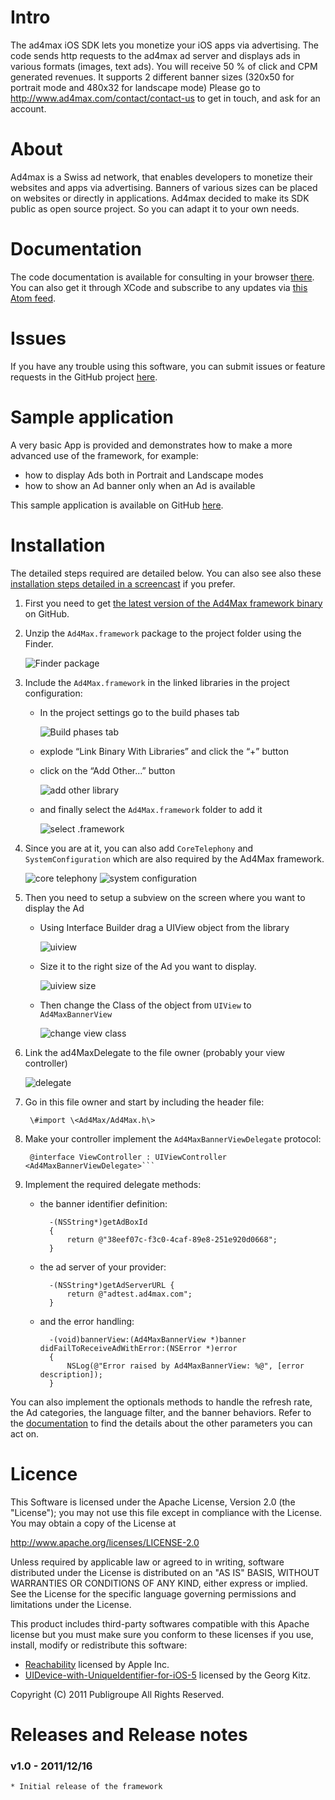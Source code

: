 Intro
=======================

The ad4max iOS SDK lets you monetize your iOS apps via advertising. 
The code sends http requests to the ad4max ad server and displays ads in various formats (images, text ads).
You will receive 50 % of click and CPM generated revenues.
It supports 2 different banner sizes (320x50 for portrait mode and 480x32 for landscape mode)
Please go to http://www.ad4max.com/contact/contact-us to get in touch, and ask for an account.

About
=======================
Ad4max is a Swiss ad network, that enables developers to monetize their websites and apps via advertising. Banners of various sizes can be placed on websites or directly in applications. 
Ad4max decided to make its SDK public as open source project. So you can adapt it to your own needs.

Documentation
=======================

The code documentation is available for consulting in your browser [there](http://clentz.github.com/ad4Max-SDK-iOS/).
You can also get it through XCode and subscribe to any updates via [this Atom feed](http://clentz.github.com/ad4Max-SDK-iOS/publish/com.publigroupe.ad4Max.atom).

Issues
=======================

If you have any trouble using this software, you can submit issues or feature requests in the GitHub project [here](https://github.com/Clentz/ad4Max-SDK-iOS/issues).

Sample application
=======================

A very basic App is provided and demonstrates how to make a more advanced use of the framework, for example:
- how to display Ads both in Portrait and Landscape modes
- how to show an Ad banner only when an Ad is available

This sample application is available on GitHub [here](https://github.com/Clentz/ad4Max-SampleApp-iOS).

Installation
=======================

The detailed steps required are detailed below. You can also see also these [installation steps detailed in a screencast](http://clentz.github.com/ad4Max-SDK-iOS/screencasts/Ad4Max%20SDK%20iOS%20-%20Installation%20Screencast.mp4) if you prefer.

1. First you need to get [the latest version of the Ad4Max framework binary](http://clentz.github.com/ad4Max-SDK-iOS/framework/Ad4Max.framework-1.0.zip) on GitHub.

1. Unzip the `Ad4Max.framework` package to the project folder using the Finder.

	![Finder package](http://clentz.github.com/ad4Max-SampleApp-iOS/tutorial/01.png)

1. Include the `Ad4Max.framework` in the linked libraries in the project configuration:

	* In the project settings go to the build phases tab

		![Build phases tab](http://clentz.github.com/ad4Max-SampleApp-iOS/tutorial/02.png)

	* explode “Link Binary With Libraries” and click the “+” button
	* click on the “Add Other...” button
	
		![add other library](http://clentz.github.com/ad4Max-SampleApp-iOS/tutorial/03.png)
	* and finally select the `Ad4Max.framework` folder to add it

		![select .framework](http://clentz.github.com/ad4Max-SampleApp-iOS/tutorial/04.png)

1. Since you are at it, you can also add `CoreTelephony` and `SystemConfiguration` which are also required by the Ad4Max framework.

	![core telephony](http://clentz.github.com/ad4Max-SampleApp-iOS/tutorial/05.png)
	![system configuration](http://clentz.github.com/ad4Max-SampleApp-iOS/tutorial/06.png)

1. Then you need to setup a subview on the screen where you want to display the Ad

	* Using Interface Builder drag a UIView object from the library
		
		![uiview](http://clentz.github.com/ad4Max-SampleApp-iOS/tutorial/07.png)

	* Size it to the right size of the Ad you want to display.
		
		![uiview size](http://clentz.github.com/ad4Max-SampleApp-iOS/tutorial/08.png)

	* Then change the Class of the object from `UIView` to `Ad4MaxBannerView`
		
		![change view class](http://clentz.github.com/ad4Max-SampleApp-iOS/tutorial/09.png)

1. Link the ad4MaxDelegate to the file owner (probably your view controller)

	![delegate](http://clentz.github.com/ad4Max-SampleApp-iOS/tutorial/10.png)

1. Go in this file owner and start by including the header file:
		
		\#import \<Ad4Max/Ad4Max.h\>

1. Make your controller implement the `Ad4MaxBannerViewDelegate` protocol:

		@interface ViewController : UIViewController <Ad4MaxBannerViewDelegate>```

1. Implement the required delegate methods:

	* the banner identifier definition:
		
			-(NSString*)getAdBoxId
			{
				return @"38eef07c-f3c0-4caf-89e8-251e920d0668";
			}

	* the ad server of your provider:

			-(NSString*)getAdServerURL {
    			return @"adtest.ad4max.com";
			}

	* and the error handling:

			-(void)bannerView:(Ad4MaxBannerView *)banner didFailToReceiveAdWithError:(NSError *)error
			{
	    		NSLog(@"Error raised by Ad4MaxBannerView: %@", [error description]);
			}

You can also implement the optionals methods to handle the refresh rate, the Ad categories, the language filter, and the banner behaviors. Refer to the [documentation](http://clentz.github.com/ad4Max-SampleApp-iOS/) to find the details about the other parameters you can act on.


Licence
===========

This Software is licensed under the Apache License, Version 2.0 (the "License"); you may not
use this file except in compliance with the License.  You may obtain a copy
of the License at

http://www.apache.org/licenses/LICENSE-2.0

Unless required by applicable law or agreed to in writing, software
distributed under the License is distributed on an "AS IS" BASIS, WITHOUT
WARRANTIES OR CONDITIONS OF ANY KIND, either express or implied.  See the
License for the specific language governing permissions and limitations under
the License.

This product includes third-party softwares compatible with this Apache license but you must make sure you conform to these licenses if you use, install, modify or redistribute this software:

- [Reachability](http://developer.apple.com/library/ios/#samplecode/Reachability/Introduction/Intro.html) licensed by Apple Inc.
- [UIDevice-with-UniqueIdentifier-for-iOS-5](https://github.com/gekitz/UIDevice-with-UniqueIdentifier-for-iOS-5/blob/master/license) licensed by the Georg Kitz. 

Copyright (C) 2011 Publigroupe All Rights Reserved.


Releases and Release notes
=======================

### v1.0 - 2011/12/16
	
	* Initial release of the framework
